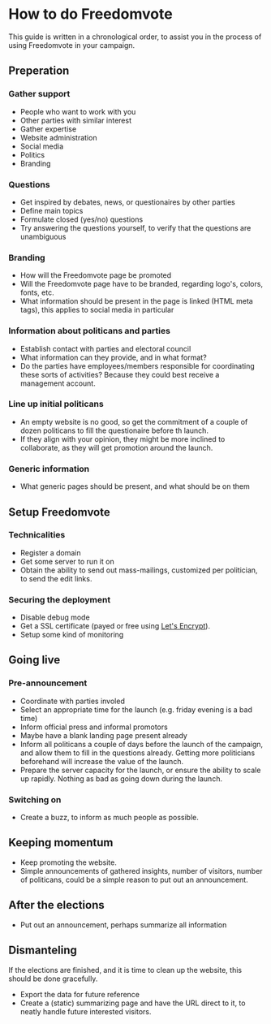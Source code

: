 # How to do Freedomvote
This guide is written in a chronological order, to assist you in the process of using Freedomvote in your campaign.

## Preperation

### Gather support
* People who want to work with you
* Other parties with similar interest
* Gather expertise
 * Website administration
 * Social media
 * Politics
 * Branding

### Questions
* Get inspired by debates, news, or questionaires by other parties
* Define main topics
* Formulate closed (yes/no) questions
* Try answering the questions yourself, to verify that the questions are unambiguous

### Branding
* How will the Freedomvote page be promoted
* Will the Freedomvote page have to be branded, regarding logo's, colors, fonts, etc.
* What information should be present in the page is linked (HTML meta tags), this applies to social media in particular

### Information about politicans and parties
* Establish contact with parties and electoral council
 * What information can they provide, and in what format?
 * Do the parties have employees/members responsible for coordinating these sorts of activities? Because they could best receive a management account.

### Line up initial politicans
* An empty website is no good, so get the commitment of a couple of dozen politicans to fill the questionaire before th launch.
 * If they align with your opinion, they might be more inclined to collaborate, as they will get promotion around the launch.

### Generic information
* What generic pages should be present, and what should be on them

## Setup Freedomvote

### Technicalities
* Register a domain
* Get some server to run it on
* Obtain the ability to send out mass-mailings, customized per politician, to send the edit links.

### Securing the deployment

* Disable debug mode
* Get a SSL certificate (payed or free using [Let's Encrypt](https://letsencrypt.org/)).
* Setup some kind of monitoring

## Going live

### Pre-announcement
* Coordinate with parties involed
* Select an appropriate time for the launch (e.g. friday evening is a bad time)
* Inform official press and informal promotors
* Maybe have a blank landing page present already
* Inform all politicans a couple of days before the launch of the campaign, and allow them to fill in the questions already. Getting more politicians beforehand will increase the value of the launch.
* Prepare the server capacity for the launch, or ensure the ability to scale up rapidly. Nothing as bad as going down during the launch.

### Switching on
* Create a buzz, to inform as much people as possible.

## Keeping momentum
* Keep promoting the website.
 * Simple announcements of gathered insights, number of visitors, number of politicans, could be a simple reason to put out an announcement.

## After the elections
* Put out an announcement, perhaps summarize all information

## Dismanteling
If the elections are finished, and it is time to clean up the website, this should be done gracefully.

* Export the data for future reference
* Create a (static) summarizing page and have the URL direct to it, to neatly handle future interested visitors.
